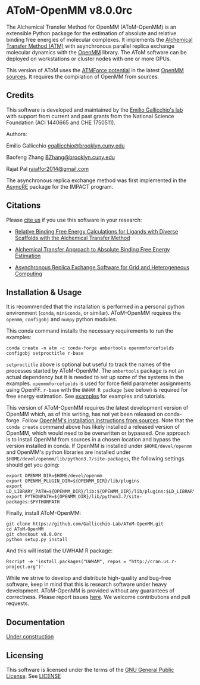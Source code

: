 AToM-OpenMM v8.0.0rc
====================

The Alchemical Transfer Method for OpenMM (AToM-OpenMM) is an extensible Python package for the estimation of absolute and relative binding free energies of molecular complexes. It implements the [Alchemical Transfer Method (ATM)](https://pubs.acs.org/doi/10.1021/acs.jcim.1c01129) with  asynchronous parallel replica exchange molecular dynamics with the [OpenMM](https://github.com/openmm) library. The AToM software can be deployed on workstations or cluster nodes with one or more GPUs.

This version of AToM uses the [ATMForce potential](https://github.com/openmm/openmm/pull/4110) in the latest [OpenMM sources](https://github.com/openmm/openmm). It requires the compilation of OpenMM from sources.

Credits
-------

This software is developed and maintained by the [Emilio Gallicchio's lab](http://www.compmolbiophysbc.org) with support from current and past grants from the National Science Foundation (ACI 1440665 and CHE 1750511).

Authors:

Emilio Gallicchio <egallicchio@brooklyn.cuny.edu>

Baofeng Zhang BZhang@brooklyn.cuny.edu

Rajat Pal <rajatfor2014@gmail.com>

The asynchronous replica exchange method was first implemented in the [AsyncRE](https://github.com/ComputationalBiophysicsCollaborative/AsyncRE) package for the IMPACT program.

Citations
---------

Please [cite us](http://www.compmolbiophysbc.org/publications) if you use this software in your research:

- [Relative Binding Free Energy Calculations for Ligands with Diverse Scaffolds with the Alchemical Transfer Method](https://pubs.acs.org/doi/10.1021/acs.jcim.1c01129)

- [Alchemical Transfer Approach to Absolute Binding Free Energy Estimation](https://pubs.acs.org/doi/10.1021/acs.jctc.1c00266)

- [Asynchronous Replica Exchange Software for Grid and Heterogeneous Computing](http://www.compmolbiophysbc.org/publications#asyncre_software_2015)

Installation & Usage
--------------------

It is recommended that the installation is performed in a personal python environment (`conda`, `miniconda`, or similar). AToM-OpenMM requires the `openmm`, `configobj` and `numpy` python modules. 

This conda command installs the necessary requirements to run the examples:
```
conda create -n atm -c conda-forge ambertools openmmforcefields configobj setproctitle r-base
```
`setproctitle` above is optional but useful to track the names of the processes started by AToM-OpenMM. The `ambertools` package is not an actual dependency but it is needed to set up some of the systems in the examples. `openmmforcefields` is used for force field parameter assignments using OpenFF. `r-base` with the `UWHAM R package` (see below) is required for free energy estimation. See [examples](examples/) for examples and tutorials.

This version of AToM-OpenMM requires the latest development version of OpenMM which, as of this writing, has not yet been released on conda-forge. Follow [OpenMM's installation instructions from sources](http://docs.openmm.org/latest/userguide/library/02_compiling.html). Note that the `conda create` command above has likely installed a released version of OpenMM, which would need to be overwritten or bypassed. One approach is to install OpenMM from sources in a chosen location and bypass the version installed in conda. If OpenMM is installed under `$HOME/devel/openmm` and OpenMM's python libraries are installed under `$HOME/devel/openmm/lib/python3.7/site-packages`, the following settings should get you going:
```
export OPENMM_DIR=$HOME/devel/openmm
export OPENMM_PLUGIN_DIR=${OPENMM_DIR}/lib/plugins
export LD_LIBRARY_PATH=${OPENMM_DIR}/lib:${OPENMM_DIR}/lib/plugins:$LD_LIBRARY_PATH
export PYTHONPATH=${OPENMM_DIR}/lib/python3.7/site-packages:$PYTHONPATH
```

Finally, install AToM-OpenMM:
```
git clone https://github.com/Gallicchio-Lab/AToM-OpenMM.git
cd AToM-OpenMM
git checkout v8.0.0rc
python setup.py install
```

And this will install the UWHAM R package:
```
Rscript -e 'install.packages("UWHAM", repos = "http://cran.us.r-project.org")' 
```

While we strive to develop and distribute high-quality and bug-free software, keep in mind that this is research software under heavy development. AToM-OpenMM is provided without any guarantees of correctness. Please report issues [here](https://github.com/Gallicchio-Lab/AToM-OpenMM/issues). We welcome contributions and pull requests.

Documentation
-------------

[Under construction](https://www.compmolbiophysbc.org/atom-openmm)

Licensing
---------

 This software is licensed under the terms of the [GNU General Public License](http://opensource.org/licenses/GPL-3.0). See [LICENSE](LICENSE)
